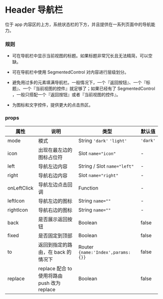 # Header 导航栏

位于 app 内容区的上方，系统状态栏的下方，并且提供在一系列页面中的导航能力。

### 规则

- 可在导航栏中显示当前视图的标题。如果标题非常冗长且无法精简，可以空缺。

- 可在导航栏中使用 SegmentedControl 对内容进行层级划分。

- 避免用过多的元素填满导航栏。一般情况下，一个『返回按钮』、一个『标题』、一个『当前视图的控件』就足够了；如果已经有了 SegmentedControl ，一般只搭配一个『返回按钮』或者『当前视图的控件』。

- 为图标和文字控件，提供更大的点击热区。

### props

| 属性        | 说明                                         | 类型                              | 默认值   |
| ----------- | -------------------------------------------- | --------------------------------- | -------- |
| mode        | 模式                                         | String `'dark'` `'light'`         | `'dark'` |
| icon        | 出现在最左边的图标占位符                     | Slot `name="icon"`                | -        |
| left        | 导航左边内容                                 | String / Slot `name="left"`       | -        |
| right       | 导航右边内容                                 | Slot `name="right"`               | -        |
| onLeftClick | 导航左边点击回调                             | Function                          | -        |
| leftIcon    | 导航左边的图标                               | String `name=""`                  | -        |
| rightIcon   | 导航右边的图标                               | String `name=""`                  | -        |
| back        | 是否展示返回按钮                             | Boolean                           | false    |
| fixed       | 是否固定到顶部                               | Boolean                           | false    |
| to          | 返回到指定的路由，在 back 的情况下           | Router `{name:'Index',params:{}}` | false    |
| replace     | replace 配合 to 使用将路由 push 改为 replace | Boolean                           | false    |
